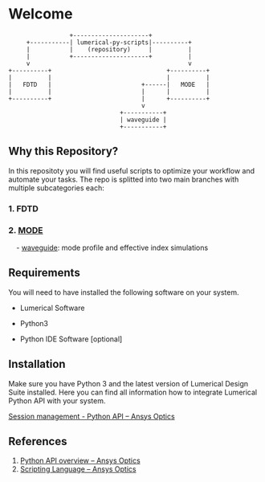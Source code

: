 # Welcome

```
                 +---------------------+
     +-----------| lumerical-py-scripts|----------+  
     |           |    (repository)     |          |  
     |           +---------------------+          |  
     v                                            v  
+----------+                                +----------+
|          |                                |          |
|   FDTD   |                         +------|   MODE   |
|          |                         |      |          |
+----------+                         |      +----------+
                                     v
                               +-----------+
                               | waveguide |
                               +-----------+
```

## Why this Repository?

In this repositoty you will find useful scripts to optimize your workflow and automate your tasks. The repo is splitted into two main branches with multiple subcategories each:

### 1. FDTD

### 2. [MODE](/MODE)

    - [waveguide](MODE/waveguide): mode profile and effective index simulations

## Requirements

You will need to have installed the following software on your system.

- Lumerical Software

- Python3

- Python IDE Software [optional]

## Installation

Make sure you have Python 3 and the latest version of Lumerical Design Suite installed. Here you can find all information how to integrate Lumerical Python API with your system.

[Session management - Python API &ndash; Ansys Optics](https://optics.ansys.com/hc/en-us/articles/360041873053) 

## References

1. [Python API overview &ndash; Ansys Optics](https://optics.ansys.com/hc/en-us/articles/360037824513-Python-API-overview)
2. [Scripting Language &ndash; Ansys Optics](https://optics.ansys.com/hc/en-us/categories/360001998954-Scripting-Language)
